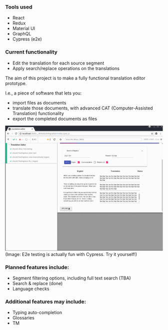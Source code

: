 ### Tools used
- React
- Redux
- Material UI
- GraphQL
- Cypress (e2e)

### Current functionality
- Edit the translation for each source segment
- Apply search/replace operations on the translations

The aim of this project is to make a fully functional translation editor prototype.

I.e., a piece of software that lets you:
- import files as documents
- translate those documents, with advanced CAT (Computer-Assisted Translation) functionality
- export the completed documents as files

![e2e](e2e.gif)
 (Image: E2e testing is actually fun with Cypress. Try it yourself!)

### Planned features include:
- Segment filtering options, including full text search (TBA)
- Search & replace (done)
- Language checks

### Additional features may include:
- Typing auto-completion
- Glossaries
- TM
